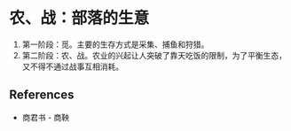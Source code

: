 # 农、战：部落的生意

1. 第一阶段：觅。主要的生存方式是采集、捕鱼和狩猎。
2. 第二阶段：农、战。农业的兴起让人突破了靠天吃饭的限制，为了平衡生态，又不得不通过战事互相消耗。

## References

- 商君书 - 商鞅

